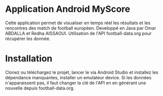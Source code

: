 # Application Android MyScore

Cette application permet de visualiser en temps réel les résultats et les rencontres des match de football européen.
Developpé en Java par Omar ABDALLA et Redha AISSAOUI.
Utilisation de l'API football-data.org pour récupérer les donnée.

# Installation

Clonez ou téléchargez le projet, lancer le via Android Studio et installez les dépendance manquantes, installer un emulateur device.
Si les données n'apparaissent pas, il faut changer la clé de l'API en en générant une nouvelle depuis football-data.org.
